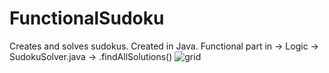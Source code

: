 # FunctionalSudoku

Creates and solves sudokus. Created in Java.
Functional part in -> Logic -> SudokuSolver.java -> .findAllSolutions()
![grid](https://cloud.githubusercontent.com/assets/11061511/12088041/8797ed6e-b2e0-11e5-8b5e-da1552806c85.png)

